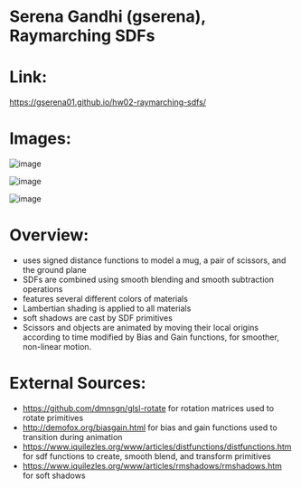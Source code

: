 # Serena Gandhi (gserena), Raymarching SDFs 
# Link:
https://gserena01.github.io/hw02-raymarching-sdfs/
# Images:
![image](https://user-images.githubusercontent.com/60444726/135357336-64d4801a-70c1-4156-8b89-a4700512aff5.png)

![image](https://user-images.githubusercontent.com/60444726/135357472-5eee50be-b314-4483-a183-6a38e9705ef8.png)

![image](https://user-images.githubusercontent.com/60444726/135357390-3b6d8b3b-7ff7-449a-8e14-d7ec2f718df0.png)


# Overview:
- uses signed distance functions to model a mug, a pair of scissors, and the ground plane
- SDFs are combined using smooth blending and smooth subtraction operations
- features several different colors of materials
- Lambertian shading is applied to all materials
- soft shadows are cast by SDF primitives
- Scissors and objects are animated by moving their local origins according to time modified by Bias and Gain functions, for smoother, non-linear motion.


# External Sources:
- https://github.com/dmnsgn/glsl-rotate for rotation matrices used to rotate primitives
- http://demofox.org/biasgain.html for bias and gain functions used to transition during animation
- https://www.iquilezles.org/www/articles/distfunctions/distfunctions.htm for sdf functions to create, smooth blend, and transform primitives
- https://www.iquilezles.org/www/articles/rmshadows/rmshadows.htm for soft shadows
